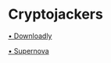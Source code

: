 # Cryptojackers

[• Downloadly](https://d0pple33.github.io/BugLog/Downloadly.html)

[• Supernova](https://d0pple33.github.io/BugLog/Supernova.html)
